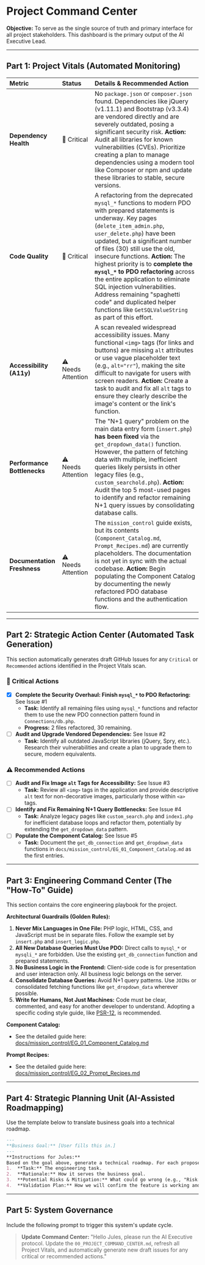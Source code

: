 # Project Command Center

**Objective:** To serve as the single source of truth and primary interface for all project stakeholders. This dashboard is the primary output of the AI Executive Lead.

---

## Part 1: Project Vitals (Automated Monitoring)

| Metric | Status | Details & Recommended Action |
| :--- | :--- | :--- |
| **Dependency Health** | 🚨 Critical | No `package.json` or `composer.json` found. Dependencies like jQuery (v1.11.1) and Bootstrap (v3.3.4) are vendored directly and are severely outdated, posing a significant security risk. **Action:** Audit all libraries for known vulnerabilities (CVEs). Prioritize creating a plan to manage dependencies using a modern tool like Composer or npm and update these libraries to stable, secure versions. |
| **Code Quality** | 🚨 Critical | A refactoring from the deprecated `mysql_*` functions to modern PDO with prepared statements is underway. Key pages (`delete_item_admin.php`, `user_delete.php`) have been updated, but a significant number of files (30) still use the old, insecure functions. **Action:** The highest priority is to **complete the `mysql_*` to PDO refactoring** across the entire application to eliminate SQL injection vulnerabilities. Address remaining "spaghetti code" and duplicated helper functions like `GetSQLValueString` as part of this effort. |
| **Accessibility (A11y)** | ⚠️ Needs Attention | A scan revealed widespread accessibility issues. Many functional `<img>` tags (for links and buttons) are missing `alt` attributes or use vague placeholder text (e.g., `alt="rr"`), making the site difficult to navigate for users with screen readers. **Action:** Create a task to audit and fix all `alt` tags to ensure they clearly describe the image's content or the link's function. |
| **Performance Bottlenecks** | ⚠️ Needs Attention | The "N+1 query" problem on the main data entry form (`insert.php`) **has been fixed** via the `get_dropdown_data()` function. However, the pattern of fetching data with multiple, inefficient queries likely persists in other legacy files (e.g., `custom_searchold.php`). **Action:** Audit the top 5 most-used pages to identify and refactor remaining N+1 query issues by consolidating database calls. |
| **Documentation Freshness** | ⚠️ Needs Attention | The `mission_control` guide exists, but its contents (`Component_Catalog.md`, `Prompt_Recipes.md`) are currently placeholders. The documentation is not yet in sync with the actual codebase. **Action:** Begin populating the Component Catalog by documenting the newly refactored PDO database functions and the authentication flow. |

---

## Part 2: Strategic Action Center (Automated Task Generation)

This section automatically generates draft GitHub Issues for any `Critical` or `Recommended` actions identified in the Project Vitals scan.

### 🚨 Critical Actions
- [x] **Complete the Security Overhaul: Finish `mysql_*` to PDO Refactoring:** See Issue #1
  - **Task:** Identify all remaining files using `mysql_*` functions and refactor them to use the new PDO connection pattern found in `Connections/db.php`.
  - **Progress:** 2 files refactored, 30 remaining.
- [ ] **Audit and Upgrade Vendored Dependencies:** See Issue #2
  - **Task:** Identify all outdated JavaScript libraries (jQuery, Spry, etc.). Research their vulnerabilities and create a plan to upgrade them to secure, modern equivalents.

### ⚠️ Recommended Actions
- [ ] **Audit and Fix Image `alt` Tags for Accessibility:** See Issue #3
  - **Task:** Review all `<img>` tags in the application and provide descriptive `alt` text for non-decorative images, particularly those within `<a>` tags.
- [ ] **Identify and Fix Remaining N+1 Query Bottlenecks:** See Issue #4
  - **Task:** Analyze legacy pages like `custom_search.php` and `index1.php` for inefficient database loops and refactor them, potentially by extending the `get_dropdown_data` pattern.
- [ ] **Populate the Component Catalog:** See Issue #5
  - **Task:** Document the `get_db_connection` and `get_dropdown_data` functions in `docs/mission_control/EG_01_Component_Catalog.md` as the first entries.

---

## Part 3: Engineering Command Center (The "How-To" Guide)

This section contains the core engineering playbook for the project.

**Architectural Guardrails (Golden Rules):**
1.  **Never Mix Languages in One File:** PHP logic, HTML, CSS, and JavaScript must be in separate files. Follow the example set by `insert.php` and `insert_logic.php`.
2.  **All New Database Queries Must Use PDO:** Direct calls to `mysql_*` or `mysqli_*` are forbidden. Use the existing `get_db_connection` function and prepared statements.
3.  **No Business Logic in the Frontend:** Client-side code is for presentation and user interaction only. All business logic belongs on the server.
4.  **Consolidate Database Queries:** Avoid N+1 query patterns. Use `JOINs` or consolidated fetching functions like `get_dropdown_data` wherever possible.
5.  **Write for Humans, Not Just Machines:** Code must be clear, commented, and easy for another developer to understand. Adopting a specific coding style guide, like [PSR-12](https://www.php-fig.org/psr/psr-12/), is recommended.

**Component Catalog:**
- See the detailed guide here: [docs/mission_control/EG_01_Component_Catalog.md](./docs/mission_control/EG_01_Component_Catalog.md)

**Prompt Recipes:**
- See the detailed guide here: [docs/mission_control/EG_02_Prompt_Recipes.md](./docs/mission_control/EG_02_Prompt_Recipes.md)

---

## Part 4: Strategic Planning Unit (AI-Assisted Roadmapping)

Use the template below to translate business goals into a technical roadmap.

```markdown
---
**Business Goal:** [User fills this in.]
---
**Instructions for Jules:**
Based on the goal above, generate a technical roadmap. For each proposed step, include:
1.  **Task:** The engineering task.
2.  **Rationale:** How it serves the business goal.
3.  **Potential Risks & Mitigation:** What could go wrong (e.g., "Risk: Breaking change to API. Mitigation: Create a new versioned endpoint."), and how to prevent it.
4.  **Validation Plan:** How we will confirm the feature is working and successful (e.g., "Add analytics tracking; confirm via user testing.").
```

---

## Part 5: System Governance

Include the following prompt to trigger this system's update cycle.

> **Update Command Center:** "Hello Jules, please run the AI Executive protocol. Update the `00_PROJECT_COMMAND_CENTER.md`, refresh all Project Vitals, and automatically generate new draft issues for any critical or recommended actions."
